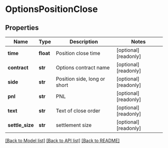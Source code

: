 # OptionsPositionClose

## Properties
Name | Type | Description | Notes
------------ | ------------- | ------------- | -------------
**time** | **float** | Position close time | [optional] [readonly] 
**contract** | **str** | Options contract name | [optional] [readonly] 
**side** | **str** | Position side, long or short | [optional] [readonly] 
**pnl** | **str** | PNL | [optional] [readonly] 
**text** | **str** | Text of close order | [optional] [readonly] 
**settle_size** | **str** | settlement size | [optional] [readonly] 

[[Back to Model list]](../README.md#documentation-for-models) [[Back to API list]](../README.md#documentation-for-api-endpoints) [[Back to README]](../README.md)


